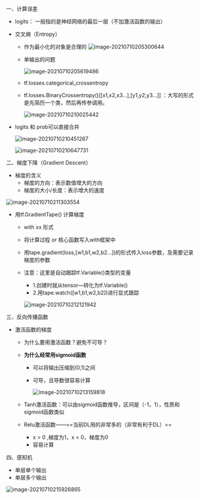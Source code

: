 一、计算误差

- logits： 一般指的是神经网络的最后一层（不加激活函数的输出）

- 交叉熵（Entropy）

  -   作为最小化的对象是合理的 ![image-20210710205300644](pics/image-20210710205300644.png)

  - 单输出的问题

    ![image-20210710205619486](pics/image-20210710205619486.png)

  - tf.losses.categorical_crossentropy  

  - tf.losses.BinaryCrossentropy()[[x1,x2,x3...],[y1,y2,y3...]] ：大写的形式是先简历一个类，然后再传参调用。

    ![image-20210710210025442](pics/image-20210710210025442.png)

- logits 和 prob可以直接合并

  ![image-20210710210451267](pics/image-20210710210451267.png)

  ![image-20210710210647731](pics/image-20210710210647731.png)

二、梯度下降（Gradient Descent）

- 梯度的含义
  - 梯度的方向：表示数值增大的方向
  - 梯度的大小/长度：表示增大的速度

![image-20210710211303554](pics/image-20210710211303554.png)

- 用tf.GradientTape() 计算梯度

  - with xx 形式

  - 将计算过程 or 核心函数写入with框架中

  - 用tape.gradient(loss,[w1,b1,w2,b2...])的形式传入loss参数，及需要记录梯度的参数

  - 注意：这里是自动跟踪tf.Variable()类型的变量

    - 1.创建时就从tensor—转化为tf.Variable() 
    - 2.用tape.watch([w1,b1,w2,b2])进行显式跟踪

    ![image-20210710212121942](pics/image-20210710212121942.png)

三、反向传播函数

- 激活函数的梯度

  - 为什么要用激活函数？避免不可导？

  - **为什么经常用sigmoid函数**

    - 可以将输出压缩到(0,1)之间

    - 可导，且导数很容易计算

      ![image-20210710213159818](pics/image-20210710213159818.png)

  - Tanh激活函数：可以由sigmoid函数推导，区间是（-1，1），性质和sigmoid函数类似

  - Relu激活函数——==当前DL用的非常多的（非常有利于DL）==

    - x > 0 ,梯度为1，x < 0，梯度为0 
    - 容易计算

四、感知机

- 单层单个输出
- 单层多个输出

![image-20210710215926865](pics/image-20210710215926865.png)